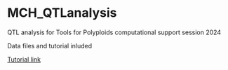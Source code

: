 # MCH_QTLanalysis
QTL analysis for Tools for Polyploids computational support session 2024

Data files and tutorial inluded


[Tutorial link](https://mcaraza-harter.github.io/MCH_QTLanalysis/tutorial/QTLmapping_Example.html)
